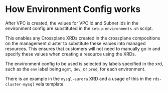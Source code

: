 # How Environment Config works

After VPC is created, the values for VPC Id and Subnet Ids in the environment config are substituted in the `setup-environments.sh` script.

This enables any Crossplane XRDs created in the crossplane compositions on the management cluster to substitute these values into managed resources.  This ensures that customers will not need to manually go in and specify these values when creating a resource using the XRDs.  

The environment config to be used is selected by labels specified in the xrd, such as the `env` label being `mgmt`, `dev`, or `prod`, for each environment.

There is an example in the `mysql-aurora` XRD and a usage of this in the `rds-cluster-mysql` vela template. 
